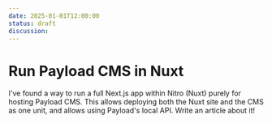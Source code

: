 ```yaml
---
date: 2025-01-01T12:00:00
status: draft
discussion:
---
```

# Run Payload CMS in Nuxt

I've found a way to run a full Next.js app within Nitro (Nuxt) purely for hosting Payload CMS. This allows deploying both the Nuxt site and the CMS as one unit, and allows using Payload's local API. Write an article about it!